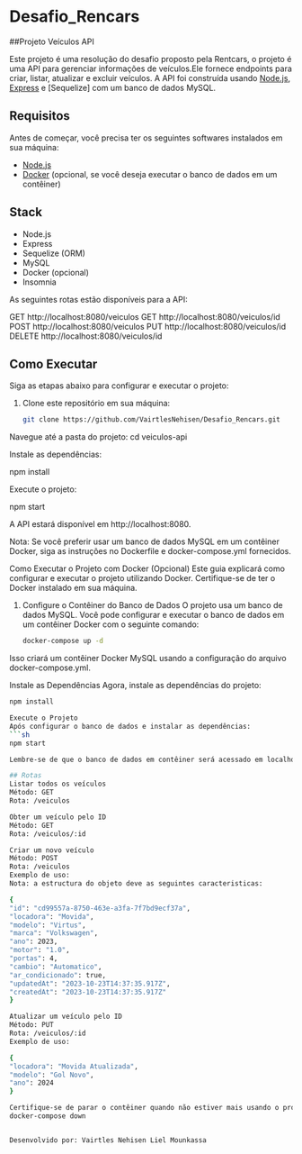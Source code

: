 # Desafio_Rencars


##Projeto Veículos API

Este projeto é uma resolução do desafio proposto pela Rentcars, o projeto é uma API para gerenciar informações de veículos.Ele fornece endpoints para criar, listar, atualizar e excluir veículos. A API foi construída usando [Node.js](https://nodejs.org/), [Express](https://expressjs.com/) e [Sequelize] com um banco de dados MySQL.

## Requisitos
Antes de começar, você precisa ter os seguintes softwares instalados em sua máquina:

- [Node.js](https://nodejs.org/)
- [Docker](https://www.docker.com/) (opcional, se você deseja executar o banco de dados em um contêiner)

## Stack
- Node.js
- Express
- Sequelize (ORM)
- MySQL
- Docker (opcional)
- Insomnia

As seguintes rotas estão disponíveis para a API:

GET http://localhost:8080/veiculos
GET http://localhost:8080/veiculos/id
POST http://localhost:8080/veiculos
PUT http://localhost:8080/veiculos/id
DELETE http://localhost:8080/veiculos/id

## Como Executar
Siga as etapas abaixo para configurar e executar o projeto:

1. Clone este repositório em sua máquina:
   ```sh
   git clone https://github.com/VairtlesNehisen/Desafio_Rencars.git


Navegue até a pasta do projeto:
   cd veiculos-api


Instale as dependências:

   npm install

Execute o projeto:

   npm start

A API estará disponível em http://localhost:8080.

Nota: Se você preferir usar um banco de dados MySQL em um contêiner Docker, siga as instruções no Dockerfile e docker-compose.yml fornecidos.

Como Executar o Projeto com Docker (Opcional)
Este guia explicará como configurar e executar o projeto utilizando Docker. Certifique-se de ter o Docker instalado em sua máquina.

1. Configure o Contêiner do Banco de Dados
O projeto usa um banco de dados MySQL. Você pode configurar e executar o banco de dados em um contêiner Docker com o seguinte comando:
   ```sh
   docker-compose up -d

Isso criará um contêiner Docker MySQL usando a configuração do arquivo docker-compose.yml. 

Instale as Dependências
Agora, instale as dependências do projeto:

   ```sh
npm install

Execute o Projeto
Após configurar o banco de dados e instalar as dependências:
   ```sh
   npm start

Lembre-se de que o banco de dados em contêiner será acessado em localhost com as configurações padrão (username: root, senha: vazia 'não ha senha'). Inicia o contêiner antes de iniciar o projeto.

## Rotas
Listar todos os veículos
Método: GET
Rota: /veiculos

Obter um veículo pelo ID
Método: GET
Rota: /veiculos/:id

Criar um novo veículo
Método: POST
Rota: /veiculos
Exemplo de uso:
Nota: a estructura do objeto deve as seguintes caracteristicas:

{
 "id": "cd99557a-8750-463e-a3fa-7f7bd9ecf37a",  
 "locadora": "Movida",  
 "modelo": "Virtus",  
 "marca": "Volkswagen",  
 "ano": 2023,  
 "motor": "1.0",  
 "portas": 4,  
 "cambio": "Automatico",  
 "ar_condicionado": true,  
 "updatedAt": "2023-10-23T14:37:35.917Z",  
 "createdAt": "2023-10-23T14:37:35.917Z"  
}

Atualizar um veículo pelo ID
Método: PUT
Rota: /veiculos/:id
Exemplo de uso:

{
  "locadora": "Movida Atualizada",
  "modelo": "Gol Novo",
  "ano": 2024
}

 Certifique-se de parar o contêiner quando não estiver mais usando o projeto:
 docker-compose down


Desenvolvido por: Vairtles Nehisen Liel Mounkassa
